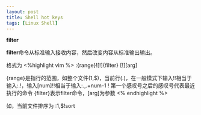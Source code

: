 ```yaml
---
layout: post
title: Shell hot keys
tags: [Linux Shell]
---
```

**filter**

**filter**命令从标准输入接收内容，然后改变内容从标准输出输出。  

格式为
<%highlight vim %>
:{range}![!]{filter} [!][arg]

{range}是指行的范围，如整个文件(1,$)，当前行(.)，在一般模式下输入!!相当于输入:.!，输入[num]!!相当于输入:.,.+num-1 !
第一个感叹号之后的感叹号代表最近执行的命令
{filter}表示filter命令，[arg]为参数
<% endhighlight %>

如，当前文件排序为
:1,$!sort

